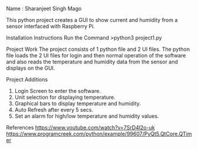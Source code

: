 Name : Sharanjeet Singh Mago

This python project creates a GUI to show current and humidity from a sensor interfaced with Raspberry Pi.

Installation Instructions
Run the Command  >python3 project1.py

Project Work
The project consists of 1 python file and 2 UI files.
The python file loads the 2 UI files for login and then normal operation of the software and also reads the temperature and humidity data from the sensor and displays on the GUI.

Project Additions
1. Login Screen to enter the software.
2. Unit selection for displaying temperature.
3. Graphical bars to display temperature and humidity.
4. Auto Refresh after every 5 secs.
5. Set an alarm for high/low temperature and humidity values.

References
https://www.youtube.com/watch?v=7SrD4l2o-uk
https://www.programcreek.com/python/example/99607/PyQt5.QtCore.QTimer
